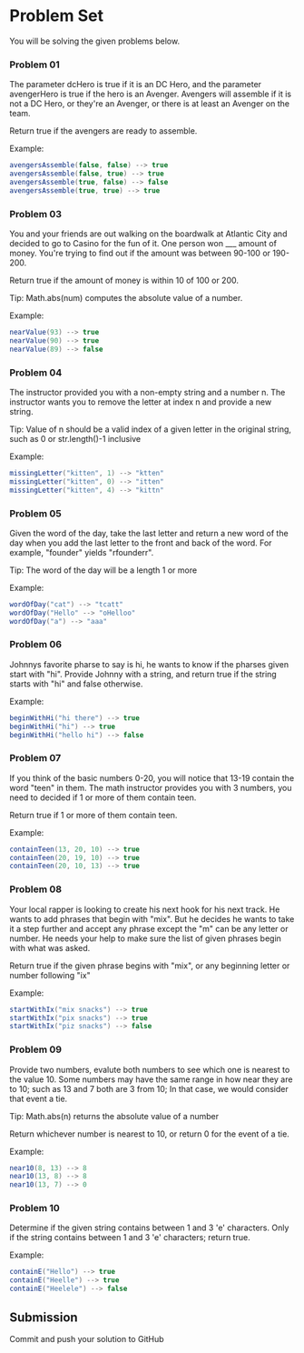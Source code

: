# Problem Set

You will be solving the given problems below.

### Problem 01
The parameter dcHero is true if it is an DC Hero,
and the parameter avengerHero is true if the hero is an Avenger.
Avengers will assemble if it is not a DC Hero, or they're an Avenger, or there is at least an Avenger on the team.

Return true if the avengers are ready to assemble.

Example:
```java
avengersAssemble(false, false) --> true
avengersAssemble(false, true) --> true
avengersAssemble(true, false) --> false
avengersAssemble(true, true) --> true
```

### Problem 03
You and your friends are out walking on the boardwalk at Atlantic City
and decided to go to Casino for the fun of it. One person won
___ amount of money. You're trying to find out if the amount was between 90-100 or 190-200.

Return true if the amount of money is within 10 of 100 or 200.

Tip: Math.abs(num) computes the absolute value of a number.

Example:
```java
nearValue(93) --> true 
nearValue(90) --> true 
nearValue(89) --> false
```
### Problem 04
The instructor provided you with a non-empty string and a number n.
The instructor wants you to remove the letter at index n and provide a new string.

Tip: Value of n should be a valid index of a given letter in the original string,
such as 0 or str.length()-1 inclusive

Example:
```java
missingLetter("kitten", 1) --> "ktten"
missingLetter("kitten", 0) --> "itten"
missingLetter("kitten", 4) --> "kittn"
```

### Problem 05
Given the word of the day, take the last letter and
return a new word of the day when you add the last letter to the front and back of the word.
For example, "founder" yields "rfounderr".

Tip: The word of the day will be a length 1 or more

Example:
```java
wordOfDay("cat") --> "tcatt"
wordOfDay("Hello" --> "oHelloo"
wordOfDay("a") --> "aaa"
```

### Problem 06
Johnnys favorite pharse to say is hi, he wants to know if the pharses given start with "hi".
Provide Johnny with a string, and return true if the string starts with "hi" and false otherwise.

Example:
```java
beginWithHi("hi there") --> true
beginWithHi("hi") --> true
beginWithHi("hello hi") --> false
```

### Problem 07
If you think of the basic numbers 0-20, you will notice that 13-19 contain the word "teen" in them.
The math instructor provides you with 3 numbers, you need to decided if 1 or more of them contain teen.

Return true if 1 or more of them contain teen.

Example:
```java
containTeen(13, 20, 10) --> true
containTeen(20, 19, 10) --> true
containTeen(20, 10, 13) --> true
```

### Problem 08
Your local rapper is looking to create his next hook for his next track. He wants to add phrases that begin with "mix".
But he decides he wants to take it a step further and accept any phrase except the "m" can be any letter or number.
He needs your help to make sure the list of given phrases begin with what was asked.

Return true if the given phrase begins with "mix", or any beginning letter or number following "ix"

Example:
```java
startWithIx("mix snacks") --> true
startWithIx("pix snacks") --> true
startWithIx("piz snacks") --> false
```

### Problem 09
Provide two numbers, evalute both numbers to see which one is nearest to the value 10.
Some numbers may have the same range in how near they are to 10; such as 13 and 7 both are 3 from 10;
In that case, we would consider that event a tie.

Tip: Math.abs(n) returns the absolute value of a number

Return whichever number is nearest to 10, or return 0 for the event of a tie.

Example:
```java
near10(8, 13) --> 8
near10(13, 8) --> 8
near10(13, 7) --> 0
```

### Problem 10
Determine if the given string contains between 1 and 3 'e' characters.
Only if the string contains between 1 and 3 'e' characters; return true.

Example:
```java
containE("Hello") --> true
containE("Heelle") --> true
containE("Heelele") --> false
```


## Submission

Commit and push your solution to GitHub


